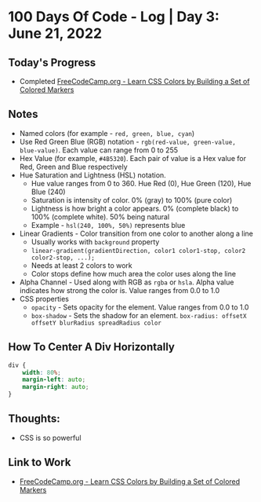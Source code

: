 # 100 Days Of Code - Log | Day 3: June 21, 2022

## Today's Progress

* Completed [FreeCodeCamp.org - Learn CSS Colors by Building a Set of Colored Markers][1]

## Notes

* Named colors (for example - `red, green, blue, cyan`)
* Use Red Green Blue (RGB) notation - `rgb(red-value, green-value, blue-value)`. Each value can range from 0 to 255
* Hex Value (for example, `#4B5320`). Each pair of value is a Hex value for Red, Green and Blue respectively
* Hue Saturation and Lightness (HSL) notation.
    * Hue value ranges from 0 to 360. Hue Red (0), Hue Green (120), Hue Blue (240)
    * Saturation is intensity of color. 0% (gray) to 100% (pure color)
    * Lightness is how bright a color appears. 0% (complete black) to 100% (complete white). 50% being natural
    * Example - `hsl(240, 100%, 50%)` represents blue
* Linear Gradients - Color transition from one color to another along a line
    * Usually works with `background` property
    * `linear-gradient(gradientDirection, color1 color1-stop, color2 color2-stop, ...);`
    * Needs at least 2 colors to work
    * Color stops define how much area the color uses along the line
* Alpha Channel - Used along with RGB as `rgba` or `hsla`. Alpha value indicates how strong the color is. Value ranges from 0.0 to 1.0
* CSS properties
    * `opacity` - Sets opacity for the element. Value ranges from 0.0 to 1.0
    * `box-shadow` - Sets the shadow for an element. `box-radius: offsetX offsetY blurRadius spreadRadius color`

## How To Center A Div Horizontally

```css
div {
    width: 80%;
    margin-left: auto;
    margin-right: auto;
}
```

## Thoughts:

* CSS is so powerful

## Link to Work

* [FreeCodeCamp.org - Learn CSS Colors by Building a Set of Colored Markers][1]



  [1]: https://www.freecodecamp.org/learn/2022/responsive-web-design/#learn-css-colors-by-building-a-set-of-colored-markers
